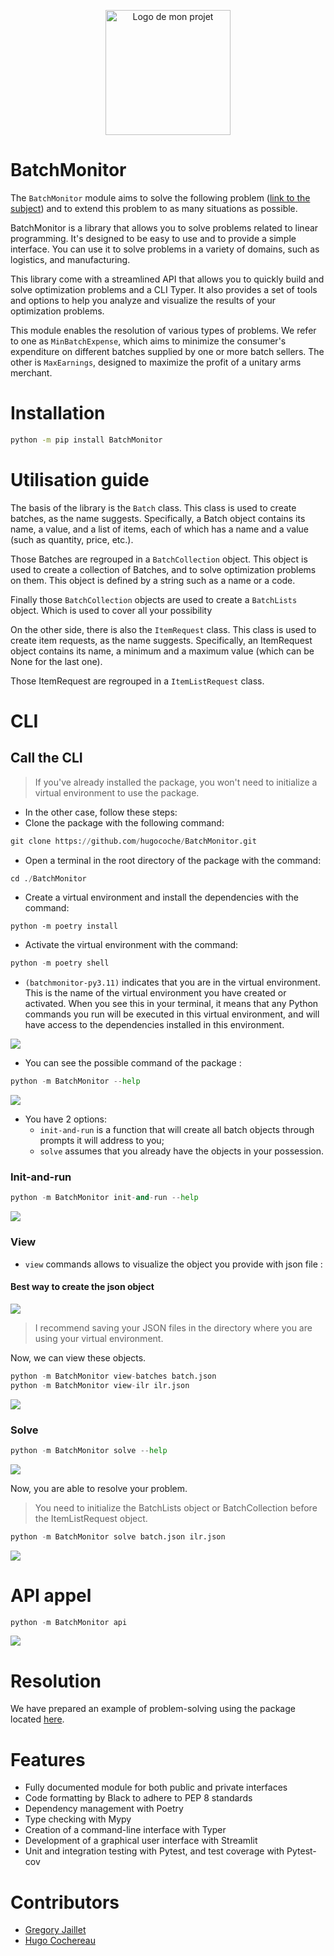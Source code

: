 <p align="center">
  <img src="presentation\Batch_Monitor.png" alt="Logo de mon projet" width="200" height="200">
</p>

# BatchMonitor

The `BatchMonitor` module aims to solve the following problem ([link to the subject](resolution/Sujet.md)) and to extend this problem to as many situations as possible.

BatchMonitor is a library that allows you to solve problems related to linear programming. It's designed to be easy to use and to provide a simple interface. You can use it to solve problems in a variety of domains, such as logistics, and manufacturing.

This library come with a streamlined API that allows you to quickly build and solve optimization problems and a CLI Typer. It also provides a set of tools and options to help you analyze and visualize the results of your optimization problems.

This module enables the resolution of various types of problems. We refer to one as `MinBatchExpense`, which aims to minimize the consumer's expenditure on different batches supplied by one or more batch sellers. The other is `MaxEarnings`, designed to maximize the profit of a unitary arms merchant.

# Installation

```bash
python -m pip install BatchMonitor
```
# Utilisation guide

The basis of the library is the `Batch` class. This class is used to create batches, as the name suggests. Specifically, a Batch object contains its name, a value, and a list of items, each of which has a name and a value (such as quantity, price, etc.).

Those Batches are regrouped in a `BatchCollection` object. This object is used to create a collection of Batches, and to solve optimization problems on them. This object is defined by a string such as a name or a code.

Finally those `BatchCollection` objects are used to create a `BatchLists` object. Which is used to cover all your possibility

On the other side, there is also the `ItemRequest` class. This class is used to create item requests, as the name suggests. Specifically, an ItemRequest object contains its name, a minimum and a maximum value (which can be None for the last one).

Those ItemRequest are regrouped in a `ItemListRequest` class.


# CLI

## Call the CLI

> If you've already installed the package, you won't need to initialize a virtual environment to use the package.
- In the other case, follow these steps:
- Clone the package with the following command:
```python
git clone https://github.com/hugocoche/BatchMonitor.git
```
- Open a terminal in the root directory of the package with the command:
```python
cd ./BatchMonitor
```
- Create a virtual environment and install the dependencies with the command:
```
python -m poetry install
```
- Activate the virtual environment with the command:
```python
python -m poetry shell
```

- `(batchmonitor-py3.11)` indicates that you are in the virtual environment. This is the name of the virtual environment you have created or activated. When you see this in your terminal, it means that any Python commands you run will be executed in this virtual environment, and will have access to the dependencies installed in this environment.

![](presentation/init_help.gif)



- You can see the possible command of the package :
```python
python -m BatchMonitor --help
```

![](presentation/help_typer.png)

- You have 2 options:
  - `init-and-run` is a function that will create all batch objects through prompts it will address to you;
  - `solve` assumes that you already have the objects in your possession.

### Init-and-run

```python
python -m BatchMonitor init-and-run --help
```
![](presentation/init-and-run_help.png)


### View

- `view` commands allows to visualize the object you provide with json file :

#### Best way to create the json object

![](presentation/create_json_files.png)

> I recommend saving your JSON files in the directory where you are using your virtual environment.

Now, we can view these objects.

```python
python -m BatchMonitor view-batches batch.json
python -m BatchMonitor view-ilr ilr.json
```

![](presentation/view_ex.gif)

### Solve

```python
python -m BatchMonitor solve --help
```
![](presentation/solve_help.png)


Now, you are able to resolve your problem.
> You need to initialize the BatchLists object or BatchCollection before the ItemListRequest object.

```python
python -m BatchMonitor solve batch.json ilr.json
```

![](presentation/solve_ex.gif)



# API appel

```python
python -m BatchMonitor api
```

![](presentation/api_presentation.gif)

# Resolution

We have prepared an example of problem-solving using the package located [here](resolution/resolution_with_library.ipynb).

# Features


- Fully documented module for both public and private interfaces
- Code formatting by Black to adhere to PEP 8 standards
- Dependency management with Poetry
- Type checking with Mypy
- Creation of a command-line interface with Typer
- Development of a graphical user interface with Streamlit
- Unit and integration testing with Pytest, and test coverage with Pytest-cov

# Contributors

- [Gregory Jaillet](https://github.com/Greg-jllt)
- [Hugo Cochereau](https://github.com/hugocoche)

